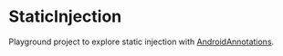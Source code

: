 # StaticInjection

Playground project to explore static injection with [AndroidAnnotations][androidannotations].


[androidannotations]: https://github.com/androidannotations/androidannotations
